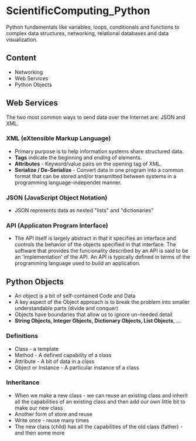 # ScientificComputing_Python

Python fundamentals like variables, loops, conditionals and functions to complex data structures, networking, relational databases and data visualization.

## Content
- Networking
- Web Services
- Python Objects


## Web Services
The two most common ways to send data over the Internet are: JSON and XML.

### XML (eXtensible Markup Language)
- Primary purpose is to help information systems share structured data.
- **Tags** indicate the beginning and ending of elements.
- **Attributes** - Keyword/value pairs on the opening tag of XML.
- **Serialize / De-Serialize** - Convert data in one program into a common format that can be stored and/or transmitted between systems in a programming language-independet manner.

### JSON (JavaScript Object Notation)
- JSON represents data as nested "lists" and "dictionaries"

### API (Applicaton Program Interface)
- The API itself is largely abstract in that it specifies an interface and controls the behavior of the objects specified in that interface. The software that provides the funcionality described by an API is said to be an 'implementation' of the API. An API is typically defined in terms of the programming language used to build an application.


## Python Objects
- An object is a bit of self-contained Code and Data
- A key aspect of the Object approach is to break the problem into smaller understandable parts (divide and conquer)
-  Objects have boundaries that allow us to ignore un-needed detail
-  **String Objects, Integer Objects, Dictionary Objects, List Objects**, ...

### Definitions
- Class - a template
- Method - A defined capability of a class
- Attribute - A bit of data in a class
- Object or Instance - A particular instance of a class

### Inheritance
- When we make a new class - we can reuse an existing class and inherit all the capabilities of an existing class and then add our own little bit to make our new class
- Another form of store and reuse
- Write once - reuse many times
- The new class (child) has all the capabilities of the old class (father) - and then some more
